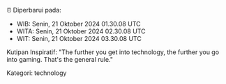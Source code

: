 ⏰ Diperbarui pada:
- WIB: Senin, 21 Oktober 2024 01.30.08 UTC
- WITA: Senin, 21 Oktober 2024 02.30.08 UTC
- WIT: Senin, 21 Oktober 2024 03.30.08 UTC

Kutipan Inspiratif:
"The further you get into technology, the further you go into gaming. That's the general rule."


Kategori: technology

